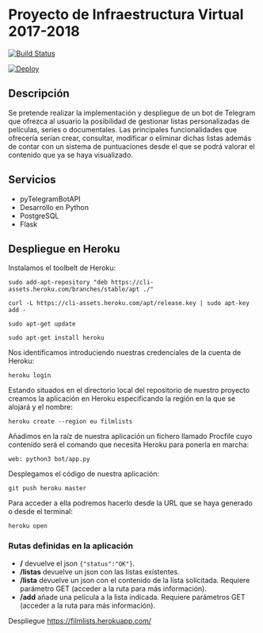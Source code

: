 # Proyecto de Infraestructura Virtual 2017-2018
[![Build Status](https://travis-ci.org/alvaromgs/proyectoIV-1718.svg?branch=master)](https://travis-ci.org/alvaromgs/proyectoIV-1718)

[![Deploy](https://www.herokucdn.com/deploy/button.svg)](https://heroku.com/deploy?template=https://github.com/alvaromgs/proyectoIV-1718)

## Descripción

Se pretende realizar la implementación y despliegue de un bot de Telegram que ofrezca al usuario la posibilidad de gestionar listas personalizadas de películas, series o documentales. Las principales funcionalidades que ofrecería serían crear, consultar, modificar o eliminar dichas listas además de contar con un sistema de puntuaciones desde el que se podrá valorar el contenido que ya se haya visualizado.

## Servicios

* pyTelegramBotAPI
* Desarrollo en Python
* PostgreSQL
* Flask

## Despliegue en Heroku

Instalamos el toolbelt de Heroku:

```
sudo add-apt-repository "deb https://cli-assets.heroku.com/branches/stable/apt ./"

curl -L https://cli-assets.heroku.com/apt/release.key | sudo apt-key add -

sudo apt-get update

sudo apt-get install heroku
```

Nos identificamos introduciendo nuestras credenciales de la cuenta de Heroku:

```
heroku login
```

Estando situados en el directorio local del repositorio de nuestro proyecto creamos la aplicación en Heroku especificando la región en la que se alojará y el nombre:

```
heroku create --region eu filmlists
```

Añadimos en la raíz de nuestra aplicación un fichero llamado Procfile cuyo contenido será el comando que necesita Heroku para ponerla en marcha:

```
web: python3 bot/app.py
```

Desplegamos el código de nuestra aplicación:

```
git push heroku master
```

Para acceder a ella podremos hacerlo desde la URL que se haya generado o desde el terminal:

```
heroku open
```
### Rutas definidas en la aplicación

* **/** devuelve el json `{"status":"OK"}`.
* **/listas** devuelve un json con las listas existentes.
* **/lista** devuelve un json con el contenido de la lista solicitada. Requiere parámetro GET (acceder a la ruta para más información).
* **/add** añade una película a la lista indicada. Requiere parámetros GET (acceder a la ruta para más información).

Despliegue https://filmlists.herokuapp.com/